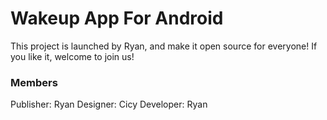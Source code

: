 Wakeup App For Android
==============

This project is launched by Ryan, and make it open source for everyone! If you like it, welcome to join us!

### Members
Publisher: Ryan
Designer: Cicy
Developer: Ryan
